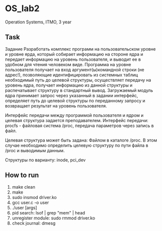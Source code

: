 # OS_lab2
Operation Systems, ITMO, 3 year

## Task ##
Задание
Разработать комплекс программ на пользовательском уровне и уровне ярда, который собирает информацию на стороне ядра и передает информацию на уровень пользователя, и выводит ее в удобном для чтения человеком виде. Программа на уровне пользователя получает на вход аргумент(ы)командной строки (не адрес!), позволяющие идентифицировать из системных таблиц необходимый путь до целевой структуры, осуществляет передачу на уровень ядра, получает информацию из данной структуры и распечатывает структуру в стандартный вывод. Загружаемый модуль ядра принимает запрос через указанный в задании интерфейс, определяет путь до целевой структуры по переданному запросу и возвращает результат на уровень пользователя.

Интерфейс передачи между программой пользователя и ядром и целевая структура задается преподавателем. Интерфейс передачи: procfs - файловая система /proc, передача параметров через запись в файл.

Целевая структура может быть задана: Файлом в каталоге /proc. В этом случае необходимо определить целевую структуру по пути файла в /proc и выводимым данным.

Структуры по варианту: inode, pci_dev

## How to run ##
1) make clean
2) make
3) sudo insmod driver.ko
4) gcc user.c -o user
5) ./user [args]
6) pid search: lsof | grep "mem" | head
7) unregister module: sudo rmmod driver.ko
8) check journal: dmesg
